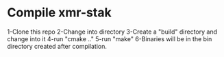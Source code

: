 # Compile xmr-stak

1-Clone this repo
2-Change into directory
3-Create a "build" directory and change into it
4-run "cmake .."
5-run "make"
6-Binaries will be in the bin directory created after compilation.
